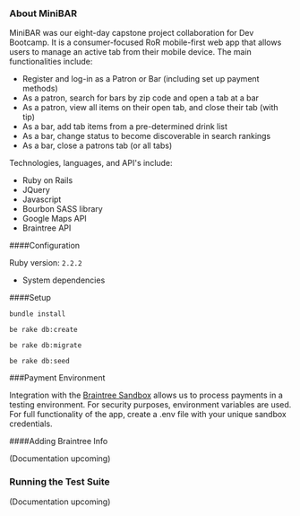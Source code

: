 ### About MiniBAR

MiniBAR was our eight-day capstone project collaboration for Dev Bootcamp. It is a consumer-focused RoR mobile-first web app that allows users to manage an active tab from their mobile device. The main functionalities include:
* Register and log-in as a Patron or Bar (including set up payment methods)
* As a patron, search for bars by zip code and open a tab at a bar
* As a patron, view all items on their open tab, and close their tab (with tip)
* As a bar, add tab items from a pre-determined drink list
* As a bar, change status to become discoverable in search rankings
* As a bar, close a patrons tab (or all tabs)

Technologies, languages, and API's include: 
* Ruby on Rails
* JQuery
* Javascript
* Bourbon SASS library
* Google Maps API
* Braintree API

####Configuration

Ruby version: ````2.2.2````

* System dependencies

####Setup

````bundle install````

````be rake db:create````

````be rake db:migrate````

````be rake db:seed````

###Payment Environment

Integration with the [Braintree Sandbox](https://sandbox.braintreegateway.com/login) allows us to process payments in a testing environment. For security purposes, environment variables are used. For full functionality of the app, create a .env file with your unique sandbox credentials.

####Adding Braintree Info

(Documentation upcoming)

### Running the Test Suite

(Documentation upcoming)

